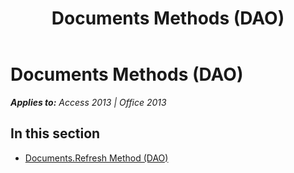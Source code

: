 ﻿---
title: Documents Methods (DAO)
TOCTitle: Methods
ms:assetid: f14bb7b0-f8c5-49cb-ae06-b7c721d62673
ms:mtpsurl: https://msdn.microsoft.com/en-us/library/Dn180031(v=office.15)
ms:contentKeyID: 52074981
ms.date: 09/18/2015
mtps_version: v=office.15
---

# Documents Methods (DAO)


_**Applies to:** Access 2013 | Office 2013_

## In this section

  - [Documents.Refresh Method (DAO)](documents-refresh-method-dao.md)

